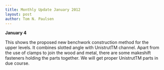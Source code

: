 ```yaml
---
title: Monthly Update January 2012 
layout: post
author: Tom N. Paulsen
---
```




 **January 4**   
  
 This shows the proposed new benchwork construction method for the upper levels. It combines slotted angle with UnistrutTM channel. Apart from the use of clamps to join the wood and metal, there are some makeshift fasteners holding the parts together. We will get proper  UnistrutTM parts in due course. 
 
 